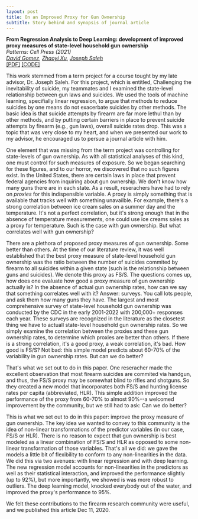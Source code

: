 ```yaml
---
layout: post
title: On an Improved Proxy for Gun Ownership
subtitle: Story behind and synopsis of journal article
--- 
```


**From Regression Analysis to Deep Learning: development of improved proxy measures of state-level household gun ownership** \
_Patterns: Cell Press (2021)_ \
  [_David Gomez_](https://scholar.google.com/citations?user=YmsZnXAAAAAJ&hl=en&oi=sra),
  [_Zhaoyi Xu_](https://scholar.google.com/citations?user=AlaqLgcAAAAJ&hl=en&oi=sra),
  [_Joseph Saleh_](https://scholar.google.com/citations?user=oewjyycAAAAJ&hl=en&oi=sra) \
  [[PDF]](https://www.cell.com/action/showPdf?pii=S2666-3899%2820%2930202-6)
  [[CODE]](https://github.com/dbgomez94/gun-ownership-proxy)

This work stemmed from a term project for a course tought by my late advisor, Dr. Joseph Saleh. For this project, which is entitled, Challenging the inevitability of suicide, my teammates and I examined the state-level relationship between gun laws and suicides. We used the tools of machine learning, specifially linear regression, to argue that methods to reduce suicides by one means do not exacerbate suicides by other methods. The basic idea is that suicide attempts by firearm are far more lethul than by other methods, and by putting certain barriers in place to prevent suicide attempts by firearm (e.g., gun laws), overall suicide rates drop. This was a topic that was very close to my heart, and when we presented our work to my advisor, he encouraged us to persue a journal article with him. 

One element that was missing from the term project was controlling for state-levels of gun ownership. As with all statistical analyses of this kind, one must control for such measures of exposure. So we began searching for these figures, and to our horror, we discovered that no such figures exist. In the United States, there are certain laws in place that prevent federal agencies from inquiring about gun ownership. We don't know how many guns there are in each state. As a result, reserachers have had to rely on _proxies_ for this indispensible variable. A proxy is simply something that is available that tracks well with something unavailble. For example, there's a strong correlation between ice cream sales on a summer day and the temperature. It's not a perfect correlation, but it's strong enough that in the absence of temperature measurements, one could use ice creams sales as a proxy for temperature. Such is the case with gun ownership. But what correlates well with gun ownership?

There are a plethora of proposed proxy measures of gun ownership. Some better than others. At the time of our literature review, it was well established that the best proxy measure of state-level household gun ownership was the ratio between the number of suicides commited by firearm to all suicides within a given state (such is the relationship between guns and suicides). We denote this proxy as FS/S. The questions comes up, how does one evaluate how good a proxy measure of gun ownership actually is? In the absence of actual gun ownership rates, how can we say that something correlates well with it? Answer: surveys. You call lots people, and ask them how many guns they have. The largest and most comprehensive survey of state-level household gun ownership was conducted by the CDC in the early 2001-2022 with 200,000+ responses each year. These surveys are recognized in the literature as the closetest thing we have to actuall state-level household gun ownership rates. So we simply examine the correlation between the proxies and these gun ownership rates, to determine which proxies are better than others. If there is a strong correlation, it's a good proxy, a weak correlation, it's bad. How good is FS/S? Not bad: this simple model predicts about 60-70% of the variability in gun ownership rates. But can we do better?

That's what we set out to do in this paper. One reseracher made the excellent observation that most firearm suicides are commited via handgun, and thus, the FS/S proxy may be somewhat blind to rifles and shotguns. So they created a new model that incorporates both FS/S and hunting license rates per capita (abbreviated, HLR). This simple addition improved the performance of the proxy from 60-70% to almost 90%--a welcomed improvement by the community, but we still had to ask: Can we do better?

This is what we set out to do in this paper: improve the proxy measure of gun ownership. The key idea we wanted to convey to this community is the idea of non-linear transformations of the predictor variables (in our case, FS/S or HLR). There is no reason to expect that gun ownership is best modeled as a linear combination of FS/S and HLR as opposed to some non-linear transformation of those variables. That's all we did: we gave the models a little bit of flexibility to conform to any non-linearities in the data. We did this via two avenues: with linear regression and with deep learning. The new regression model accounts for non-linearities in the predictors as well as their statistical interaction, and improved the performance slightly (up to 92%), but more importantly, we showed is was more robust to outliers. The deep learning model, knocked everybody out of the water, and improved the proxy's performance to 95%.

We felt these contributions to the firearm research community were useful, and we published this article Dec 11, 2020.